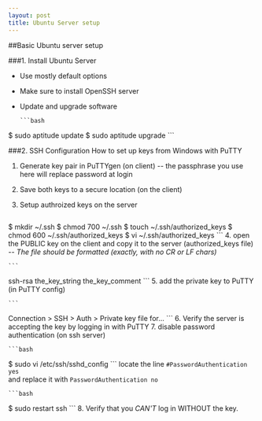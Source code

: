 ```yaml
---
layout: post
title: Ubuntu Server setup
---
```


##Basic Ubuntu server setup

###1. Install Ubuntu Server
- Use mostly default options
- Make sure to install OpenSSH server
- Update and upgrade software

      ```bash
$ sudo aptitude update
$ sudo aptitude upgrade
      ```

###2. SSH Configuration
How to set up keys from Windows with PuTTY

1. Generate key pair in PuTTYgen (on client) -- the passphrase you use here will replace password at login
2. Save both keys to a secure location (on the client)
3. Setup authroized keys on the server

    ```bash
$ mkdir ~/.ssh
$ chmod 700 ~/.ssh
$ touch ~/.ssh/authorized_keys
$ chmod 600 ~/.ssh/authorized_keys
$ vi ~/.ssh/authorized_keys
    ```
4. open the PUBLIC key on the client and copy it to the server (authorized_keys file) -- _The file should be formatted (exactly, with no CR or LF chars)_

    ```
ssh-rsa the_key_string the_key_comment
    ```
5. add the private key to PuTTY (in PuTTY config)

    ```
Connection > SSH > Auth > Private key file for...
    ```
6. Verify the server is accepting the key by logging in with PuTTY
7. disable password authentication (on ssh server)

	```bash
$ sudo vi /etc/ssh/sshd_config
    ```
locate the line `#PasswordAuthentication yes` <br>
and replace it with	`PasswordAuthentication no` <br>

    ```bash
$ sudo restart ssh
    ```
8. Verify that you _CAN'T_ log in WITHOUT the key.
